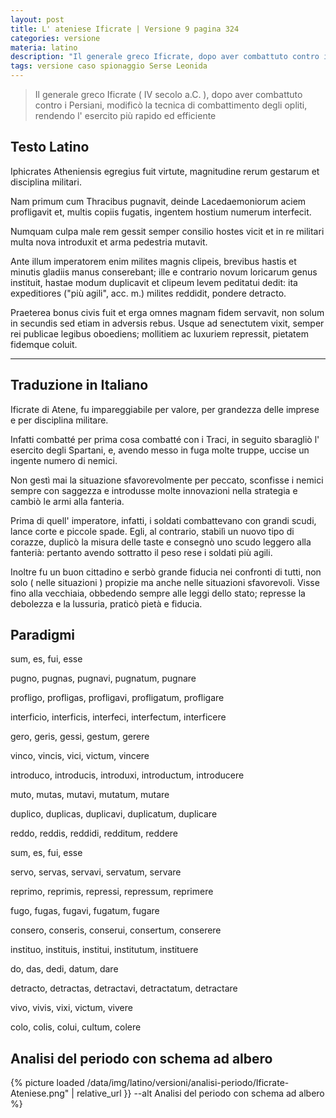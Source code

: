 ```yaml
---
layout: post
title: L' ateniese Ificrate | Versione 9 pagina 324
categories: versione
materia: latino
description: "Il generale greco Ificrate, dopo aver combattuto contro i Persiani, modificò la tecnica di combattimento degli opliti, rendendo l' esercito più rapido ed efficiente"
tags: versione caso spionaggio Serse Leonida
---
```


> Il generale greco Ificrate ( IV secolo a.C. ), dopo aver combattuto contro i Persiani, modificò la tecnica di combattimento degli opliti, rendendo l' esercito più rapido ed efficiente


## Testo Latino

Iphicrates Atheniensis egregius fuit virtute, magnitudine rerum gestarum et disciplina militari.


Nam primum cum Thracibus pugnavit, deinde Lacedaemoniorum aciem profligavit et, multis copiis fugatis, ingentem hostium numerum interfecit.


Numquam culpa male rem gessit semper consilio hostes vicit et in re militari multa nova
introduxit et arma pedestria mutavit.


Ante illum imperatorem enim milites magnis clipeis, brevibus hastis et minutis gladiis manus conserebant; ille e contrario novum loricarum genus instituit, hastae modum duplicavit et clipeum levem peditatui dedit: ita expeditiores ("più agili", acc. m.) milites reddidit, pondere detracto.

Praeterea bonus civis fuit et erga omnes magnam fidem servavit, non solum in secundis sed etiam in adversis rebus. Usque ad senectutem vixit, semper rei publicae legibus oboediens; mollitiem ac luxuriem repressit, pietatem fidemque coluit.

---

## Traduzione in Italiano

Ificrate di Atene, fu impareggiabile per valore, per grandezza delle imprese e per disciplina militare.


Infatti combatté per prima cosa combatté con i Traci, in seguito sbaragliò l' esercito degli Spartani, e, avendo messo in fuga molte truppe, uccise un ingente numero di nemici.


Non gestì mai la situazione sfavorevolmente per peccato, sconfisse i nemici sempre con saggezza e introdusse molte innovazioni nella strategia e cambiò le armi alla fanteria.


Prima di quell' imperatore, infatti, i soldati combattevano con grandi scudi, lance corte e piccole spade. Egli, al contrario, stabilì un nuovo tipo di corazze, duplicò la misura delle taste e consegnò uno scudo leggero alla fanterià: pertanto avendo sottratto il peso rese i soldati più agili.

Inoltre fu un buon cittadino e serbò grande fiducia nei confronti di tutti, non solo ( nelle situazioni ) propizie ma anche nelle situazioni sfavorevoli. Visse fino alla vecchiaia, obbedendo sempre alle leggi dello stato; represse la debolezza e la lussuria, praticò pietà e fiducia.

## Paradigmi

sum, es, fui, esse

pugno, pugnas, pugnavi, pugnatum, pugnare

profligo, profligas, profligavi, profligatum, profligare

interficio, interficis, interfeci, interfectum, interficere

gero, geris, gessi, gestum, gerere

vinco, vincis, vici, victum, vincere

introduco, introducis, introduxi, introductum, introducere

muto, mutas, mutavi, mutatum, mutare

duplico, duplicas, duplicavi, duplicatum, duplicare

reddo, reddis, reddidi, redditum, reddere

sum, es, fui, esse

servo, servas, servavi, servatum, servare

reprimo, reprimis, repressi, repressum, reprimere

fugo, fugas, fugavi, fugatum, fugare

consero, conseris, conserui, consertum, conserere

instituo, instituis, institui, institutum, instituere

do, das, dedi, datum, dare

detracto, detractas, detractavi, detractatum, detractare

vivo, vivis, vixi, victum, vivere

colo, colis, colui, cultum, colere

## Analisi del periodo con schema ad albero

{% picture loaded /data/img/latino/versioni/analisi-periodo/Ificrate-Ateniese.png" | relative_url }} --alt Analisi del periodo con schema ad albero %}

